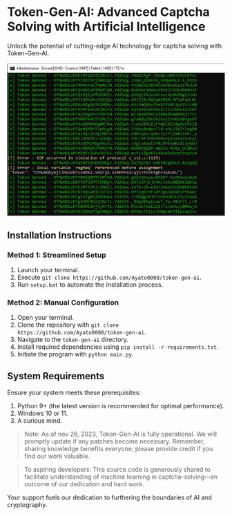 # Token-Gen-AI: Advanced Captcha Solving with Artificial Intelligence

Unlock the potential of cutting-edge AI technology for captcha solving with Token-Gen-AI.

![AI in Action](gif.gif)

## Installation Instructions

### Method 1: Streamlined Setup

1. Launch your terminal.
2. Execute `git clone https://github.com/Ayato0000/token-gen-ai`.
3. Run `setup.bat` to automate the installation process.

### Method 2: Manual Configuration

1. Open your terminal.
2. Clone the repository with `git clone https://github.com/Ayato0000/token-gen-ai`.
3. Navigate to the `token-gen-ai` directory.
4. Install required dependencies using `pip install -r requirements.txt`.
5. Initiate the program with `python main.py`.

## System Requirements

Ensure your system meets these prerequisites:

1. Python 9+ (the latest version is recommended for optimal performance).
2. Windows 10 or 11.
3. A curious mind.

> Note: As of nov  26, 2023, Token-Gen-AI is fully operational. We will promptly update if any patches become necessary. Remember, sharing knowledge benefits everyone; please provide credit if you find our work valuable.

> To aspiring developers: This source code is generously shared to facilitate understanding of machine learning in captcha-solving—an outcome of our dedication and hard work.




Your support fuels our dedication to furthering the boundaries of AI and cryptography.

